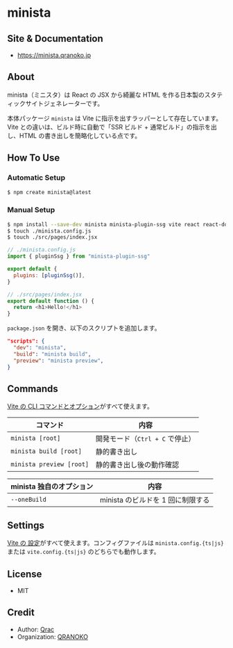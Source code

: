 # minista

## Site & Documentation

- https://minista.qranoko.jp

## About

minista（ミニスタ）は React の JSX から綺麗な HTML を作る日本製のスタティックサイトジェネレーターです。

本体パッケージ `minista` は Vite に指示を出すラッパーとして存在しています。Vite との違いは、ビルド時に自動で「SSR ビルド + 通常ビルド」の指示を出し、HTML の書き出しを簡略化している点です。

## How To Use

### Automatic Setup

```sh
$ npm create minista@latest
```

### Manual Setup

```sh
$ npm install --save-dev minista minista-plugin-ssg vite react react-dom
$ touch ./minista.config.js
$ touch ./src/pages/index.jsx
```

```js
// ./minista.config.js
import { pluginSsg } from "minista-plugin-ssg"

export default {
  plugins: [pluginSsg()],
}
```

```js
// ./src/pages/index.jsx
export default function () {
  return <h1>Hello!</h1>
}
```

`package.json` を開き、以下のスクリプトを追加します。

```json
"scripts": {
  "dev": "minista",
  "build": "minista build",
  "preview": "minista preview",
}
```

## Commands

[Vite の CLI コマンドとオプション](https://ja.vitejs.dev/guide/cli.html)がすべて使えます。

| コマンド                 | 内容                            |
| ------------------------ | ------------------------------- |
| `minista [root]`         | 開発モード（`Ctrl + C` で停止） |
| `minista build [root]`   | 静的書き出し                    |
| `minista preview [root]` | 静的書き出し後の動作確認        |

| minista 独自のオプション | 内容                              |
| ------------------------ | --------------------------------- |
| `--oneBuild`             | minista のビルドを 1 回に制限する |

## Settings

[Vite の 設定](https://ja.vitejs.dev/config/)がすべて使えます。コンフィグファイルは `minista.config.{ts|js}` または `vite.config.{ts|js}` のどちらでも動作します。

## License

- MIT

## Credit

- Author: [Qrac](https://qrac.jp)
- Organization: [QRANOKO](https://qranoko.jp)
